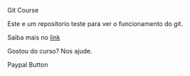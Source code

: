 Git Course

Este e um repositorio teste para ver o funcionamento do git.

Saiba mais no [link](http://www.evitamico.com)

Gostou do curso? Nos ajude.

Paypal Button
